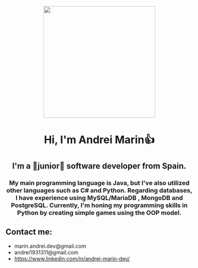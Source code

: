 <div id="header" align="center">
    <img src ="https://media.giphy.com/media/11kEuHSQAXXiGQ/giphy.gif" width ="300" />
    <h1 align = "center"> Hi, I'm Andrei Marin👍</h1>
    <h2 align = "center"> I'm a 🌱junior🌱 software developer from Spain.</h2>
    <h3 align = "center"> My main programming language is Java, but I've also utilized other languages such as C# and Python. Regarding databases, I have experience using MySQL/MariaDB , MongoDB and PostgreSQL. Currently, I'm honing my programming skills in Python by creating simple games using the OOP model.</h3>
</div>
   
<div id="contact" align="left"">
  <h2>Contact me:</h2>
  <ul>
    <li>marin.andrei.dev@gmail.com</li>
    <li>andrei1931311@gmail.com</li>
    <li><a href="https://www.linkedin.com/in/andrei-marin-dev/">https://www.linkedin.com/in/andrei-marin-dev/</a></li>
  </ul>
</div>



<!--
**SomWoter/SomWoter** is a ✨ _special_ ✨ repository because its `README.md` (this file) appears on your GitHub profile.

Here are some ideas to get you started:

- 🔭 I’m currently working on ...
- 🌱 I’m currently learning ...
- 👯 I’m looking to collaborate on ...
- 🤔 I’m looking for help with ...
- 💬 Ask me about ...
- 📫 How to reach me: ...
- 😄 Pronouns: ...
- ⚡ Fun fact: ...
-->

